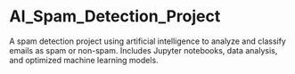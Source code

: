 # AI_Spam_Detection_Project
A spam detection project using artificial intelligence to analyze and classify emails as spam or non-spam. Includes Jupyter notebooks, data analysis, and optimized machine learning models.

